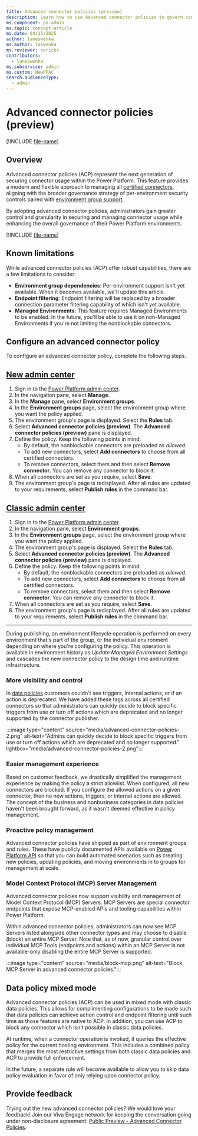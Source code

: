 ```yaml
---
title: Advanced connector policies (preview)
description: Learn how to use Advanced connector policies to govern connector usage in Power Platform.
ms.component: pa-admin
ms.topic: concept-article
ms.date: 04/15/2025
author: laneswenka
ms.author: laswenka
ms.reviewer: sericks
contributors:
  - laneswenka
ms.subservice: admin
ms.custom: NewPPAC
search.audienceType: 
  - admin
---
```


# Advanced connector policies (preview)

[!INCLUDE [file-name](~/../shared-content/shared/preview-includes/preview-banner.md)]

## Overview
Advanced connector policies (ACP) represent the next generation of securing connector usage within the Power Platform. This feature provides a modern and flexible approach to managing all [certified connectors](/power-platform/admin/dlp-connector-classification), aligning with the broader governance strategy of per-environment security controls paired with [environment group support](../admin/environment-groups.md).

By adopting advanced connector policies, administrators gain greater control and granularity in securing and managing connector usage while enhancing the overall governance of their Power Platform environments.

[!INCLUDE [file-name](~/../shared-content/shared/preview-includes/preview-note-pp.md)]

## Known limitations

While advanced connector policies (ACP) offer robust capabilities, there are a few limitations to consider:

- **Environment group dependencies**: Per-environment support isn't yet available. When it becomes available, we'll update this article.
- **Endpoint filtering**: Endpoint filtering will be replaced by a broader connection parameter filtering capability of which isn't yet available.
- **Managed Environments**: This feature requires Managed Environments to be enabled. In the future, you'll be able to use it on non-Managed Environments if you're not limiting the nonblockable connectors.  

## Configure an advanced connector policy

To configure an advanced connector policy, complete the following steps.

## [New admin center](#tab/new)
1. Sign in to the [Power Platform admin center](https://admin.powerplatform.microsoft.com/).
1. In the navigation pane, select **Manage**.
1. In the **Manage** pane, select **Environment groups**.
1. In the **Environment groups** page, select the environment group where you want the policy applied.
1. The environment group's page is displayed. Select the **Rules** tab.
1. Select **Advanced connector policies (preview)**. The **Advanced connector policies (preview)** pane is displayed.
1. Define the policy. Keep the following points in mind:
   - By default, the nonblockable connectors are preloaded as _allowed_.
   - To add new connectors, select **Add connectors** to choose from all certified connectors.
   - To remove connectors, select them and then select **Remove connector**. You can remove any connector to block it.
1. When all connectors are set as you require, select **Save**.
1. The environment group's page is redisplayed. After all rules are updated to your requirements, select **Publish rules** in the command bar.

## [Classic admin center](#tab/classic)
1. Sign in to the [Power Platform admin center](https://admin.powerplatform.microsoft.com/).
1. In the navigation pane, select **Environment groups**.
1. In the **Environment groups** page, select the environment group where you want the policy applied.
1. The environment group's page is displayed. Select the **Rules** tab.
1. Select **Advanced connector policies (preview)**. The **Advanced connector policies (preview)** pane is displayed.
1. Define the policy. Keep the following points in mind:
   - By default, the nonblockable connectors are preloaded as _allowed_.
   - To add new connectors, select **Add connectors** to choose from all certified connectors.
   - To remove connectors, select them and then select **Remove connector**. You can remove any connector to block it.
1. When all connectors are set as you require, select **Save**.
1. The environment group's page is redisplayed. After all rules are updated to your requirements, select **Publish rules** in the command bar.
---

During publishing, an environment lifecycle operation is performed on every environment that's part of the group, or the individual environment depending on where you're configuring the policy. This operation is available in environment history as *Update Managed Environment Settings* and cascades the new connector policy to the design time and runtime infrastructure.

### More visibility and control

In [data policies](managed-environment-data-policies.md) customers couldn't see triggers, internal actions, or if an action is deprecated.  We have added these tags across all certified connectors so that administrators can quickly decide to block specific triggers from use or turn off actions which are deprecated and no longer supported by the connector publisher.

:::image type="content" source="media/advanced-connector-policies-2.png" alt-text="Admins can quickly decide to block specific triggers from use or turn off actions which are deprecated and no longer supported." lightbox="media/advanced-connector-policies-2.png":::

### Easier management experience

Based on customer feedback, we drastically simplified the management experience by making the policy a strict allowlist. When configured, all new connectors are blocked. If you configure the allowed actions on a given connector, then no new actions, triggers, or internal actions are allowed. The concept of the business and nonbusiness categories in data policies haven't been brought forward, as it wasn't deemed effective in policy management.  

### Proactive policy management

Advanced connector policies have shipped as part of environment groups and rules. These have publicly documented APIs available on [Power Platform API](/rest/api/power-platform/environmentmanagement/environment-groups) so that you can build automated scenarios such as creating new policies, updating policies, and moving environments in to groups for management at scale. 

### Model Context Protocol (MCP) Server Management

Advanced connector policies now support visibility and management of Model Context Protocol (MCP) Servers. MCP Servers are special connector endpoints that expose MCP-enabled APIs and tooling capabilities within Power Platform.

Within advanced connector policies, administrators can now see MCP Servers listed alongside other connector types and may choose to disable (block) an entire MCP Server. Note that, as of now, granular control over individual MCP Tools (endpoints and actions) within an MCP Server is not available-only disabling the entire MCP Server is supported.

:::image type="content" source="media/block-mcp.png" alt-text="Block MCP Server in advanced connector policies.":::

## Data policy mixed mode

Advanced connector policies (ACP) can be used in mixed mode with classic data policies. This allows for complimenting configurations to be made such that data policies can achieve action control and endpoint filtering until such time as those features are native to ACP.  In addition, you can use ACP to block any connector which isn't possible in classic data policies.  

At runtime, when a connector operation is invoked, it queries the effective policy for the current hosting environment. This includes a combined policy that merges the most restrictive settings from both classic data policies and ACP to provide full enforcement.

In the future, a separate rule will become available to allow you to skip data policy evaluation in favor of only relying upon connector policy.  

## Provide feedback

Trying out the new advanced connector policies? We would love your feedback! Join our Viva Engage network for keeping the conversation going under non-disclosure agreement:
[Public Preview - Advanced Connector Policies](https://www.yammer.com/dynamicsaxfeedbackprograms/#/threads/inGroup?type=in_group&feedId=215134347264&view=all).
